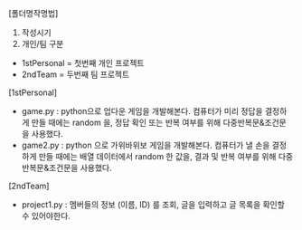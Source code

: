 [폴더명작명법]
1. 작성시기
2. 개인/팀 구분
 - 1stPersonal = 첫번째 개인 프로젝트
 - 2ndTeam = 두번째 팀 프로젝트

[1stPersonal]
- game.py : python으로 업다운 게임을 개발해본다. 컴퓨터가 미리 정답을 결정하게 만들 때에는 random 을, 정답 확인 또는 반복 여부를 위해 다중반복문&조건문을 사용했다.
- game2.py : python 으로 가위바위보 게임을 개발해본다. 컴퓨터가 낼 손을 결정하게 만들 때에는 배열 데이터에서 random 한 값을, 결과 및 반복 여부를 위해 다중반복문&조건문을 사용했다.

[2ndTeam]
- project1.py : 멤버들의 정보 (이름, ID) 를 조회, 글을 입력하고 글 목록을 확인할 수 있어야한다.
